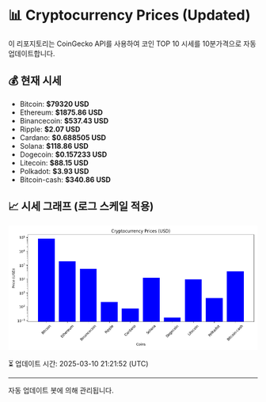 
# 📊 Cryptocurrency Prices (Updated)

이 리포지토리는 CoinGecko API를 사용하여 코인 TOP 10 시세를 10분가격으로 자동 업데이트합니다.

## 💰 현재 시세
- Bitcoin: **$79320 USD**
- Ethereum: **$1875.86 USD**
- Binancecoin: **$537.43 USD**
- Ripple: **$2.07 USD**
- Cardano: **$0.688505 USD**
- Solana: **$118.86 USD**
- Dogecoin: **$0.157233 USD**
- Litecoin: **$88.15 USD**
- Polkadot: **$3.93 USD**
- Bitcoin-cash: **$340.86 USD**

## 📈 시세 그래프 (로그 스케일 적용)
![Crypto Prices](crypto_prices.png)

⏳ 업데이트 시간: 2025-03-10 21:21:52 (UTC)

---
자동 업데이트 봇에 의해 관리됩니다.
